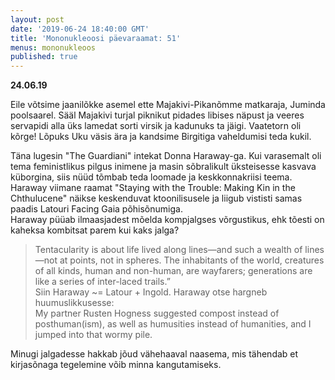 ```yaml
---
layout: post
date: '2019-06-24 18:40:00 GMT'
title: 'Mononukleoosi päevaraamat: 51'
menus: mononukleoos
published: true
---
```

**24.06.19**  

Eile võtsime jaanilõkke asemel ette Majakivi-Pikanõmme matkaraja, Juminda poolsaarel. Sääl Majakivi turjal piknikut pidades libises näpust ja veeres servapidi alla üks lamedat sorti virsik ja kadunuks ta jäigi. Vaatetorn oli kõrge! Lõpuks Uku väsis ära ja kandsime Birgitiga vaheldumisi teda kukil.  

Täna lugesin "The Guardiani" intekat Donna Haraway-ga. Kui varasemalt oli tema feministlikus pilgus inimene ja masin sõbralikult üksteisesse kasvava küborgina, siis nüüd tõmbab teda  loomade ja keskkonnakriisi teema. Haraway viimane raamat "Staying with the Trouble: Making Kin in the Chthulucene" näikse keskenduvat ktoonilisusele ja liigub vististi samas paadis Latouri Facing Gaia põhisõnumiga.  
Haraway püüab ilmaasjadest  mõelda kompjalgses võrgustikus, ehk tõesti on kaheksa kombitsat parem kui kaks jalga?  
>  Tentacularity is about life lived along lines—and such a wealth of lines—not at points, not in spheres. The inhabitants of the world, creatures of all kinds, human and non-human, are wayfarers; generations are like a series of inter-laced trails.”  
Siin Haraway ~= Latour + Ingold. Haraway otse hargneb huumuslikkusesse:  
>  My partner Rusten Hogness suggested compost instead of posthuman(ism), as well as humusities instead of humanities, and I jumped into that wormy pile.  

Minugi jalgadesse hakkab jõud vähehaaval naasema, mis tähendab et kirjasõnaga tegelemine võib minna kangutamiseks. 
